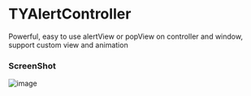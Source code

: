 # TYAlertController
Powerful, easy to use alertView or popView on controller and window, support custom view and animation

### ScreenShot
![image]()
